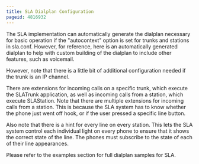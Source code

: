 ```yaml
---
title: SLA Dialplan Configuration
pageid: 4816932
---
```


The SLA implementation can automatically generate the dialplan necessary for basic operation if the "autocontext" option is set for trunks and stations in sla.conf. However, for reference, here is an automatically generated dialplan to help with custom building of the dialplan to include other features, such as voicemail.


However, note that there is a little bit of additional configuration needed if the trunk is an IP channel. 

There are extensions for incoming calls on a specific trunk, which execute the SLATrunk application, as well as incoming calls from a station, which execute SLAStation. Note that there are multiple extensions for incoming calls from a station. This is because the SLA system has to know whether the phone just went off hook, or if the user pressed a specific line button.


Also note that there is a hint for every line on every station. This lets the SLA system control each individual light on every phone to ensure that it shows the correct state of the line. The phones must subscribe to the state of each of their line appearances.  

Please refer to the examples section for full dialplan samples for SLA.

